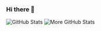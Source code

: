 ### Hi there 👋

![GitHub Stats](https://github-readme-stats.vercel.app/api?username=ThaddeusKKR&theme=onedark&count_private=true&include_all_commits=true)
![More GitHub Stats](https://github-readme-stats.vercel.app/api/top-langs/?username=ThaddeusKKR&layout=compact&theme=onedark)
